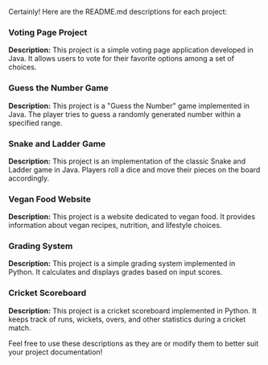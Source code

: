 Certainly! Here are the README.md descriptions for each project:

### Voting Page Project

**Description:**
This project is a simple voting page application developed in Java. It allows users to vote for their favorite options among a set of choices.

### Guess the Number Game

**Description:**
This project is a "Guess the Number" game implemented in Java. The player tries to guess a randomly generated number within a specified range.

### Snake and Ladder Game

**Description:**
This project is an implementation of the classic Snake and Ladder game in Java. Players roll a dice and move their pieces on the board accordingly.

### Vegan Food Website

**Description:**
This project is a website dedicated to vegan food. It provides information about vegan recipes, nutrition, and lifestyle choices.

### Grading System

**Description:**
This project is a simple grading system implemented in Python. It calculates and displays grades based on input scores.

### Cricket Scoreboard

**Description:**
This project is a cricket scoreboard implemented in Python. It keeps track of runs, wickets, overs, and other statistics during a cricket match.

Feel free to use these descriptions as they are or modify them to better suit your project documentation!
